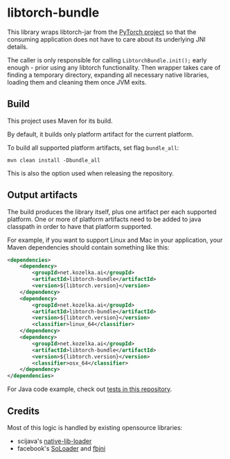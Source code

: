 # libtorch-bundle

This library wraps libtorch-jar from the [PyTorch project](https://pytorch.org/get-started/locally/) so that the
consuming application does not have to care about its underlying JNI details.

The caller is only responsible for calling `LibtorchBundle.init();` early enough - prior using any libtorch functionality.
Then wrapper takes care of finding a temporary directory, expanding all necessary native libraries, loading them and cleaning
them once JVM exits.

## Build

This project uses Maven for its build.

By default, it builds only platform artifact for the current platform.

To build all supported platform artifacts, set flag `bundle_all`:

```shell
mvn clean install -Dbundle_all
```

This is also the option used when releasing the repository.

## Output artifacts

The build produces the library itself, plus one artifact per each supported platform. One or more of platform artifacts
need to be added to java classpath in order to have that platform supported.

For example, if you want to support Linux and Mac in your application, your Maven dependencies should contain something like this:

```xml
<dependencies>
    <dependency>
        <groupId>net.kozelka.ai</groupId>
        <artifactId>libtorch-bundle</artifactId>
        <version>${libtorch.version}</version>
    </dependency>
    <dependency>
        <groupId>net.kozelka.ai</groupId>
        <artifactId>libtorch-bundle</artifactId>
        <version>${libtorch.version}</version>
        <classifier>linux_64</classifier>
    </dependency>
    <dependency>
        <groupId>net.kozelka.ai</groupId>
        <artifactId>libtorch-bundle</artifactId>
        <version>${libtorch.version}</version>
        <classifier>osx_64</classifier>
    </dependency>
</dependencies>
```

For Java code example, check out [tests in this repository](https://github.com/pkozelka/libtorch-bundle/tree/main/src/test/java/net/kozelka/libtorch).

## Credits

Most of this logic is handled by existing opensource libraries:
- scijava's [native-lib-loader](https://github.com/scijava/native-lib-loader)
- facebook's [SoLoader](https://github.com/facebook/soloader) and [fbjni](https://github.com/facebookincubator/fbjni)

